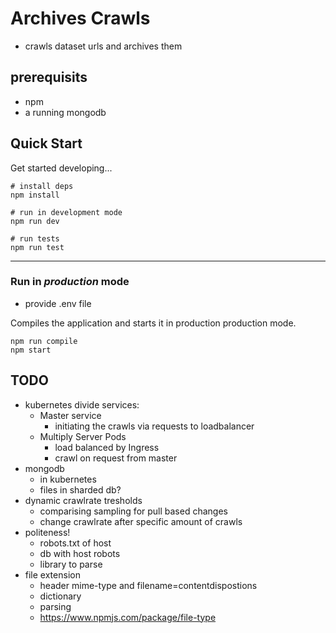 # Archives Crawls

* crawls dataset urls and archives them

## prerequisits

* npm
* a running mongodb

## Quick Start

Get started developing...

```shell
# install deps
npm install

# run in development mode
npm run dev

# run tests
npm run test
```

---

### Run in *production* mode

* provide .env file

Compiles the application and starts it in production production mode.

```shell
npm run compile
npm start
```


## TODO

* kubernetes divide services:
  * Master service
    * initiating the crawls via requests to loadbalancer
  * Multiply Server Pods
    * load balanced by Ingress
    * crawl on request from master
* mongodb
  * in kubernetes
  * files in sharded db?
* dynamic crawlrate tresholds
  * comparising sampling for pull based changes
  * change crawlrate after specific amount of crawls
* politeness!
  * robots.txt of host
  * db with host robots
  * library to parse
* file extension
  * header mime-type and filename=contentdispostions
  * dictionary
  * parsing
  * <https://www.npmjs.com/package/file-type>
